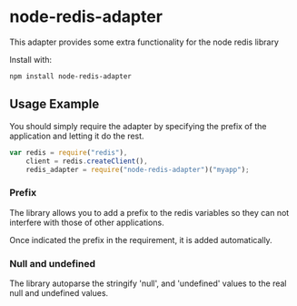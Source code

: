 node-redis-adapter
==================

This adapter provides some extra functionality for the node redis library

Install with:

    npm install node-redis-adapter

## Usage Example


You should simply require the adapter by specifying the prefix of the application and letting it do the rest.

```js
var redis = require("redis"),
    client = redis.createClient(),
    redis_adapter = require("node-redis-adapter")("myapp"); 

```



### Prefix

The library allows you to add a prefix to the redis variables so they can not interfere with those of other applications.

Once indicated the prefix in the requirement, it is added automatically.



### Null and undefined

The library autoparse the stringify 'null', and 'undefined' values to the real null and undefined values.